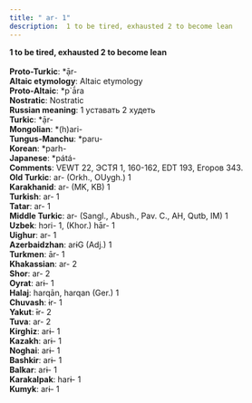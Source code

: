 ```yaml
---
title: " ar- 1"
description:  1 to be tired, exhausted 2 to become lean
---
```

<p data-pagefind-weight="0.5">
<strong> 1 to be tired, exhausted 2 to become lean</strong><br><br>
<strong>Proto-Turkic</strong>:  *ạ̄r-<br>
<strong>Altaic etymology</strong>:  Altaic etymology<br>
<strong> Proto-Altaic</strong>:  *p`ā́ra<br>
<strong>Nostratic</strong>:  Nostratic<br>
<strong>Russian meaning</strong>:  1 уставать 2 худеть<br>
<strong>Turkic</strong>:  *ạ̄r-<br>
<strong>Mongolian</strong>:  *(h)ari-<br>
<strong>Tungus-Manchu</strong>:  *paru-<br>
<strong>Korean</strong>:  *parh-<br>
<strong>Japanese</strong>:  *pátá-<br>
<strong>Comments</strong>:  VEWT 22, ЭСТЯ 1, 160-162, EDT 193, Егоров 343.<br>
<strong>Old Turkic</strong>:  ar- (Orkh., OUygh.) 1<br>
<strong>Karakhanid</strong>:  ar- (MK, KB) 1<br>
<strong>Turkish</strong>:  ar- 1<br>
<strong>Tatar</strong>:  ar- 1<br>
<strong>Middle Turkic</strong>:  ar- (Sangl., Abush., Pav. C., AH, Qutb, IM) 1<br>
<strong>Uzbek</strong>:  hɔri- 1, (Khor.) hār- 1<br>
<strong>Uighur</strong>:  ar- 1<br>
<strong>Azerbaidzhan</strong>:  arɨG (Adj.) 1<br>
<strong>Turkmen</strong>:  ār- 1<br>
<strong>Khakassian</strong>:  ar- 2<br>
<strong>Shor</strong>:  ar- 2<br>
<strong>Oyrat</strong>:  arɨ- 1<br>
<strong>Halaj</strong>:  harqān, harqan (Ger.) 1<br>
<strong>Chuvash</strong>:  ɨr- 1<br>
<strong>Yakut</strong>:  ɨ̄r- 2<br>
<strong>Tuva</strong>:  ar- 2<br>
<strong>Kirghiz</strong>:  arɨ- 1<br>
<strong>Kazakh</strong>:  arɨ- 1<br>
<strong>Noghai</strong>:  arɨ- 1<br>
<strong>Bashkir</strong>:  arɨ- 1<br>
<strong>Balkar</strong>:  arɨ- 1<br>
<strong>Karakalpak</strong>:  harɨ- 1<br>
<strong>Kumyk</strong>:  arɨ- 1<br>

</p>
